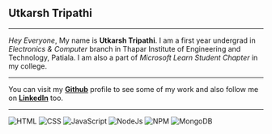## Utkarsh Tripathi
***
_Hey Everyone_, My name is **Utkarsh Tripathi**. I am a first year undergrad in _Electronics & Computer_ branch in Thapar Institute of Engineering and Technology, Patiala.
I am also a part of _Microsoft Learn Student Chapter_ in my college. 

***

You can visit my **[Github](https://github.com/utkarsh-1905)** profile to see some of my work and also follow me on **[LinkedIn](https://www.linkedin.com/in/utkarsh-tripathi-80a0ab192/)** too.

***

![HTML](https://img.icons8.com/color/48/000000/html-5--v1.png)      ![CSS](https://img.icons8.com/color/48/000000/css3.png)      ![JavaScript](https://img.icons8.com/color/48/000000/javascript--v1.png)     ![NodeJs](https://img.icons8.com/color/48/000000/nodejs.png)   ![NPM](https://img.icons8.com/external-tal-revivo-shadow-tal-revivo/48/000000/external-npm-a-package-manager-for-the-javascript-programming-language-logo-shadow-tal-revivo.png)    ![MongoDB](https://img.icons8.com/external-tal-revivo-shadow-tal-revivo/48/000000/external-mongodb-a-cross-platform-document-oriented-database-program-logo-shadow-tal-revivo.png)